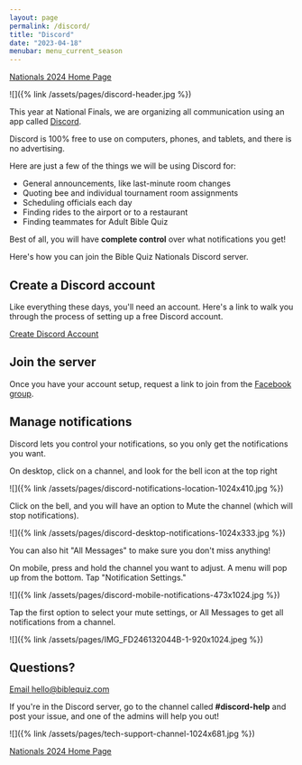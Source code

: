 ```yaml
---
layout: page
permalink: /discord/
title: "Discord"
date: "2023-04-18"
menubar: menu_current_season
---
```


<a href="{% link _pages/history/2024/nationals/index.md %}" class="button is-primary">Nationals 2024 Home Page</a>

![]({% link /assets/pages/discord-header.jpg %})

This year at National Finals, we are organizing all communication using an app called [Discord](http://discord.com).

Discord is 100% free to use on computers, phones, and tablets, and there is no advertising.

Here are just a few of the things we will be using Discord for:

-   General announcements, like last-minute room changes
-   Quoting bee and individual tournament room assignments
-   Scheduling officials each day
-   Finding rides to the airport or to a restaurant
-   Finding teammates for Adult Bible Quiz

Best of all, you will have **complete control** over what notifications you get!

Here's how you can join the Bible Quiz Nationals Discord server.

## Create a Discord account

Like everything these days, you'll need an account. Here's a link to walk you through the process of setting up a free Discord account.

<a href="https://support.discord.com/hc/en-us/articles/360033931551-Getting-Started" class="button is-primary">Create Discord Account</a>

## Join the server

Once you have your account setup, request a link to join from the [Facebook group](https://facebook.com/groups/agbiblequiz).

<!-- <a href="https://discord.gg/URCCZpp9q5" class="button is-primary">Join the Bible Quiz Discord Server</a> -->

## Manage notifications

Discord lets you control your notifications, so you only get the notifications you want.

On desktop, click on a channel, and look for the bell icon at the top right

![]({% link /assets/pages/discord-notifications-location-1024x410.jpg %})

Click on the bell, and you will have an option to Mute the channel (which will stop notifications).

![]({% link /assets/pages/discord-desktop-notifications-1024x333.jpg %})

You can also hit "All Messages" to make sure you don't miss anything!

On mobile, press and hold the channel you want to adjust. A menu will pop up from the bottom. Tap "Notification Settings."

![]({% link /assets/pages/discord-mobile-notifications-473x1024.jpg %})

Tap the first option to select your mute settings, or All Messages to get all notifications from a channel.

![]({% link /assets/pages/IMG_FD246132044B-1-920x1024.jpeg %})

## Questions?

<a href="mailto:hello@biblequiz.com" class="button is-primary">Email hello@biblequiz.com</a>

If you're in the Discord server, go to the channel called **#discord-help** and post your issue, and one of the admins will help you out!

![]({% link /assets/pages/tech-support-channel-1024x681.jpg %})

<a href="{% link _pages/history/2024/nationals/index.md %}" class="button is-primary">Nationals 2024 Home Page</a>
